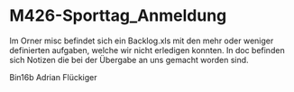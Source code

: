 # M426-Sporttag_Anmeldung

Im Orner misc befindet sich ein Backlog.xls mit den mehr oder weniger definierten aufgaben, welche wir nicht erledigen konnten.
In doc befinden sich Notizen die bei der Übergabe an uns gemacht worden sind. 

Bin16b
Adrian Flückiger